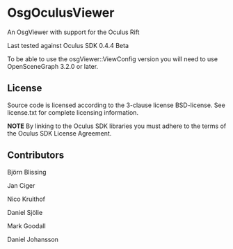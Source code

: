 OsgOculusViewer
===============

An OsgViewer with support for the Oculus Rift

Last tested against Oculus SDK 0.4.4 Beta

To be able to use the osgViewer::ViewConfig version you will need to use OpenSceneGraph 3.2.0 or later.


License
-------
Source code is licensed according to the 3-clause license BSD-license. 
See license.txt for complete licensing information. 

**NOTE** By linking to the Oculus SDK libraries you must adhere to the terms of the Oculus SDK License Agreement.


Contributors
------------
Björn Blissing

Jan Ciger

Nico Kruithof

Daniel Sjölie

Mark Goodall

Daniel Johansson
